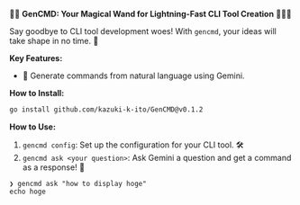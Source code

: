 🎉🚀 **GenCMD: Your Magical Wand for Lightning-Fast CLI Tool Creation** 🧙‍♂️✨

Say goodbye to CLI tool development woes! With `gencmd`, your ideas will take shape in no time. 🎨

**Key Features:**

*   📝 Generate commands from natural language using Gemini.

**How to Install:**
```bash
go install github.com/kazuki-k-ito/GenCMD@v0.1.2
```

**How to Use:**

1.  `gencmd config`: Set up the configuration for your CLI tool. 🛠️
2.  `gencmd ask <your question>`: Ask Gemini a question and get a command as a response! 💬

```
❯ gencmd ask "how to display hoge"
echo hoge
```
